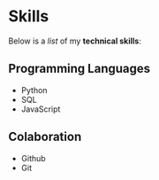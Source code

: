 # Skills

Below is a *list* of my **technical skills**:

## Programming Languages
- Python
- SQL
- JavaScript

## Colaboration
- Github
- Git
